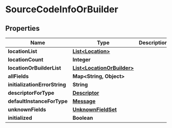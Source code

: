 # SourceCodeInfoOrBuilder

## Properties
Name | Type | Description | Notes
------------ | ------------- | ------------- | -------------
**locationList** | [**List&lt;Location&gt;**](Location.md) |  |  [optional]
**locationCount** | **Integer** |  |  [optional]
**locationOrBuilderList** | [**List&lt;LocationOrBuilder&gt;**](LocationOrBuilder.md) |  |  [optional]
**allFields** | **Map&lt;String, Object&gt;** |  |  [optional]
**initializationErrorString** | **String** |  |  [optional]
**descriptorForType** | [**Descriptor**](Descriptor.md) |  |  [optional]
**defaultInstanceForType** | [**Message**](Message.md) |  |  [optional]
**unknownFields** | [**UnknownFieldSet**](UnknownFieldSet.md) |  |  [optional]
**initialized** | **Boolean** |  |  [optional]
